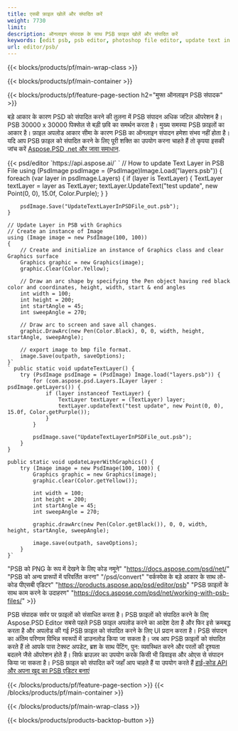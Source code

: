```yaml
---
title: एसबी फ़ाइल खोलें और संपादित करें
weight: 7730
limit: 
description: ऑनलाइन संपादक के साथ PSB फ़ाइल खोलें और संपादित करें
keywords: [edit psb, psb editor, photoshop file editor, update text in psb, update psb, open psb, update text in psb]
url: editor/psb/
---
```


{{< blocks/products/pf/main-wrap-class >}}

{{< blocks/products/pf/main-container >}}

{{< blocks/products/pf/feature-page-section h2="मुफ्त ऑनलाइन PSB संपादक" >}}
<p>बड़े आकार के कारण PSD को संपादित करने की तुलना में PSB संपादन अधिक जटिल ऑपरेशन है। PSB 30000 x 30000 पिक्सेल से बड़ी छवि का समर्थन करता है। मुख्य समस्या PSB फ़ाइलों का आकार है। फ़ाइल अपलोड आकार सीमा के कारण PSB का ऑनलाइन संपादन हमेशा संभव नहीं होता है। यदि आप PSB फ़ाइल को संपादित करने के लिए पूरी शक्ति का उपयोग करना चाहते हैं तो कृपया इसकी जांच करें <a href="/psd/{{< lang-code >}}">Aspose.PSD .net और जावा समाधान</a>. </p>
{{< psd/editor `https://api.aspose.ai/` 
`	// How to update Text Layer in PSB File
	using (PsdImage psdImage = (PsdImage)Image.Load("layers.psb"))
  	{
		foreach (var layer in psdImage.Layers)
		{
			if (layer is TextLayer)
			{
				TextLayer textLayer = layer as TextLayer;
				textLayer.UpdateText("test update", new Point(0, 0), 15.0f, Color.Purple);
			}
		}

		psdImage.Save("UpdateTextLayerInPSDFile_out.psb");
	}
	
	// Update Layer in PSB with Graphics
	// Create an instance of Image
	using (Image image = new PsdImage(100, 100))
	{
		// Create and initialize an instance of Graphics class and clear Graphics surface
		Graphics graphic = new Graphics(image);
		graphic.Clear(Color.Yellow);

		// Draw an arc shape by specifying the Pen object having red black color and coordinates, height, width, start & end angles                 
		int width = 100;
		int height = 200;
		int startAngle = 45;
		int sweepAngle = 270;

		// Draw arc to screen and save all changes.
		graphic.DrawArc(new Pen(Color.Black), 0, 0, width, height, startAngle, sweepAngle);

		// export image to bmp file format.
		image.Save(outpath, saveOptions);
	}` 
	` public static void updateTextLayer() {
        try (PsdImage psdImage = (PsdImage) Image.load("layers.psb")) {
            for (com.aspose.psd.Layers.ILayer layer : psdImage.getLayers()) {
                if (layer instanceof TextLayer) {
                    TextLayer textLayer = (TextLayer) layer;
                    textLayer.updateText("test update", new Point(0, 0), 15.0f, Color.getPurple());
                }
            }

            psdImage.save("UpdateTextLayerInPSDFile_out.psb");
        }
    }

    public static void updateLayerWithGraphics() {
        try (Image image = new PsdImage(100, 100)) {
            Graphics graphic = new Graphics(image);
            graphic.clear(Color.getYellow());

            int width = 100;
            int height = 200;
            int startAngle = 45;
            int sweepAngle = 270;

            graphic.drawArc(new Pen(Color.getBlack()), 0, 0, width, height, startAngle, sweepAngle);

            image.save(outpath, saveOptions);
        }
    }` 
"PSB को PNG के रूप में देखने के लिए कोड नमूने"  "https://docs.aspose.com/psd/net/" 
"PSB को अन्य प्रारूपों में परिवर्तित करना"  "/psd/convert" 
"वर्कस्पेस के बड़े आकार के साथ लो-कोड पीएसबी एडिटर" "https://products.aspose.app/psd/editor/psb" 
"PSB फ़ाइलों के साथ काम करने के उदाहरण" "https://docs.aspose.com/psd/net/working-with-psb-files/" >}}
<p>PSB संपादक सर्वर पर फ़ाइलों को संसाधित करता है। PSB फ़ाइलों को संपादित करने के लिए Aspose.PSD Editor सबसे पहले PSB फ़ाइल अपलोड करने का आदेश देता है और फिर इसे क्रमबद्ध करता है और अपलोड की गई PSB फ़ाइल को संपादित करने के लिए UI प्रदान करता है। PSB संपादन का अंतिम परिणाम विभिन्न स्वरूपों में डाउनलोड किया जा सकता है। जब आप PSB फ़ाइलों को संपादित करते हैं तो आपके पास टेक्स्ट अपडेट, ब्रश के साथ पेंटिंग, पुन: व्यवस्थित करने और परतों की दृश्यता बदलने जैसे ऑपरेशन होते हैं। सिर्फ ब्राउज़र का उपयोग करके किसी भी डिवाइस और ओएस से संपादन किया जा सकता है। PSB फ़ाइल को संपादित करें जहाँ आप चाहते हैं या उपयोग करते हैं <a href="https://docs.aspose.com/psd/net/working-with-psb-files/">हाई-कोड API और अपना खुद का PSB एडिटर बनाएं</a></p>

{{< /blocks/products/pf/feature-page-section >}}
{{< /blocks/products/pf/main-container >}}


{{< /blocks/products/pf/main-wrap-class >}}

{{< blocks/products/products-backtop-button >}}

